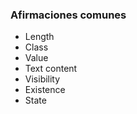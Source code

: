 ### Afirmaciones comunes

 * Length 
 * Class  
 * Value 
 * Text content 
 * Visibility 
 * Existence 
 * State 
 